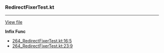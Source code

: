 ### RedirectFixerTest.kt
---
[View file](files/264_RedirectFixerTest.kt)

**Infix Func**

 - [264_RedirectFixerTest.kt:16:5](files/264_RedirectFixerTest.kt#L16)
 - [264_RedirectFixerTest.kt:23:9](files/264_RedirectFixerTest.kt#L23)

